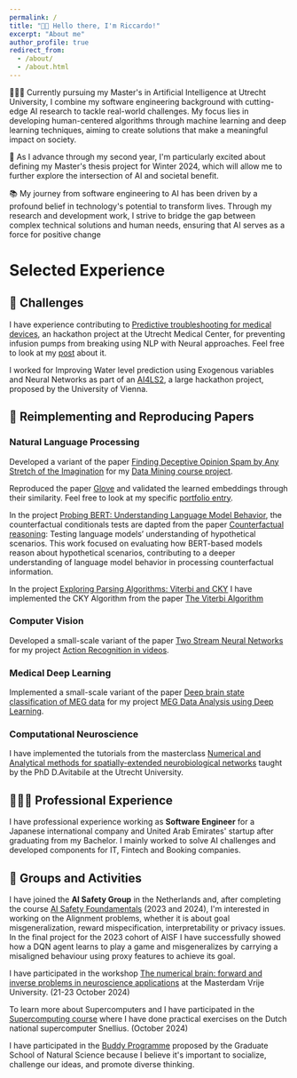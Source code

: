 ```yaml
---
permalink: /
title: "👋🏼 Hello there, I'm Riccardo!"
excerpt: "About me"
author_profile: true
redirect_from: 
  - /about/
  - /about.html
---
```


👨🏻‍💻 Currently pursuing my Master's in Artificial Intelligence at Utrecht University, I combine my software engineering background with cutting-edge AI research to tackle real-world challenges. My focus lies in developing human-centered algorithms through machine learning and deep learning techniques, aiming to create solutions that make a meaningful impact on society.

🔬 As I advance through my second year, I'm particularly excited about defining my Master's thesis project for Winter 2024, which will allow me to further explore the intersection of AI and societal benefit.

📚 My journey from software engineering to AI has been driven by a profound belief in technology's potential to transform lives. Through my research and development work, I strive to bridge the gap between complex technical solutions and human needs, ensuring that AI serves as a force for positive change

# Selected Experience

## 🤖 Challenges
I have experience contributing to [Predictive troubleshooting for medical devices](https://eit-innovaid.eu/hackathon-challenge-d-predicting-troubleshooting-for-medical-devices/), an hackathon project at the Utrecht Medical Center, for preventing infusion pumps from breaking using NLP with Neural approaches. Feel free to look at my [post](https://www.linkedin.com/posts/riccardo-campanella_taking-part-in-my-first-hackathon-organized-activity-7134492518687092736-duVi?utm_source=share&utm_medium=member_desktop) about it.

I worked for Improving Water level prediction using Exogenous variables and Neural Networks as part of an [AI4LS2](https://taikai.network/en/gradient0/hackathons/AI4LS2), a large hackathon project, proposed by the University of Vienna. 

## 📜 Reimplementing and Reproducing Papers
### Natural Language Processing
Developed a variant of the paper [Finding Deceptive Opinion Spam by Any Stretch of the Imagination](https://arxiv.org/abs/1107.4557) for my [Data Mining course project](https://riccardocampanella.github.io/rc-homepage/portfolio/mega_dm_decptive_spam/).

Reproduced the paper [Glove](https://nlp.stanford.edu/pubs/glove.pdf) and validated the learned embeddings through their similarity. Feel free to look at my specific [portfolio entry](https://riccardocampanella.github.io/rc-homepage/portfolio/mlhvl_glove/).

In the project [Probing BERT: Understanding Language Model Behavior](https://riccardocampanella.github.io/rc-homepage/portfolio/c_Probing_BERT/), the counterfactual conditionals tests are dapted from the paper [Counterfactual reasoning](https://aclanthology.org/2023.acl-short.70.pdf): Testing language models’ understanding of hypothetical scenarios. This work focused on evaluating how BERT-based models reason about hypothetical scenarios, contributing to a deeper understanding of language model behavior in processing counterfactual information.

In the project [Exploring Parsing Algorithms: Viterbi and CKY](https://riccardocampanella.github.io/rc-homepage/portfolio/g_Viterbi_CKY/) I have implemented the CKY Algorithm from the paper [The Viterbi Algorithm](https://www2.isye.gatech.edu/~yxie77/ece587/viterbi_algorithm.pdf)

### Computer Vision
Developed a small-scale variant of the paper [Two Stream Neural Networks](https://arxiv.org/abs/1406.2199) for my project [Action Recognition in videos](https://riccardocampanella.github.io/rc-homepage/portfolio/action_recognition/).

### Medical Deep Learning
Implemented a small-scale variant of the paper [Deep brain state classification of MEG data](https://arxiv.org/abs/2007.00897) for my project [MEG Data Analysis using Deep Learning](https://riccardocampanella.github.io/rc-homepage/portfolio/meg_classification/).

### Computational Neuroscience
I have implemented the tutorials from the masterclass [Numerical and Analytical methods for spatially-extended neurobiological networks](https://riccardocampanella.github.io/rc-homepage/portfolio/ccss_neuroscience/) taught by the PhD D.Avitabile at the Utrecht University. 

## 👨🏻‍🔬 Professional Experience
I have professional experience working as **Software Engineer** for a Japanese international company and United Arab Emirates' startup after graduating from my Bachelor.
I mainly worked to solve AI challenges and developed components for IT, Fintech and Booking companies.  

## 🤝 Groups and Activities
I have joined the **AI Safety Group** in the Netherlands and, after completing the course [AI Safety Foundamentals](https://aisafetyfundamentals.com/alignment/) (2023 and 2024), I'm interested in working on the Alignment problems, whether it is about goal misgeneralization, reward mispecification, interpretability or privacy issues. In the final project for the 2023 cohort of AISF I have successfully showed how a DQN agent learns to play a game and misgeneralizes by carrying a misaligned behaviour using proxy features to achieve its goal.

I have participated in the workshop [The numerical brain: forward and inverse problems in neuroscience applications](https://www.amsterdam-dynamics.nl/the-numerical-brain/) at the Masterdam Vrije University. (21-23 October 2024)

To learn more about Supercomputers and I have participated in the [Supercomputing course](https://eurocc-netherlands.nl/) where I have done practical exercises on the Dutch national supercomputer Snellius. (October 2024)

I have participated in the [Buddy Programme](https://www.uu.nl/en/organisation/graduate-school-of-natural-sciences/great-buddies) proposed by the Graduate School of Natural Science because I believe it's important to socialize, challenge our ideas, and promote diverse thinking.

